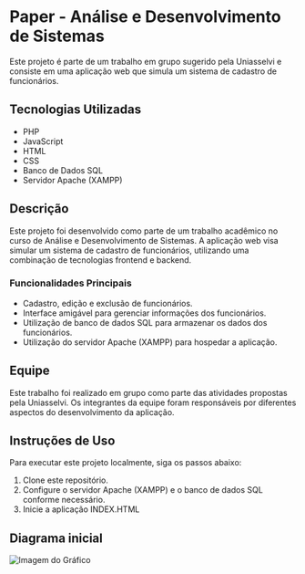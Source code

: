 # Paper - Análise e Desenvolvimento de Sistemas

Este projeto é parte de um trabalho em grupo sugerido pela Uniasselvi e consiste em uma aplicação web que simula um sistema de cadastro de funcionários.

## Tecnologias Utilizadas

- PHP
- JavaScript
- HTML
- CSS
- Banco de Dados SQL
- Servidor Apache (XAMPP)

## Descrição

Este projeto foi desenvolvido como parte de um trabalho acadêmico no curso de Análise e Desenvolvimento de Sistemas. A aplicação web visa simular um sistema de cadastro de funcionários, utilizando uma combinação de tecnologias frontend e backend.

### Funcionalidades Principais

- Cadastro, edição e exclusão de funcionários.
- Interface amigável para gerenciar informações dos funcionários.
- Utilização de banco de dados SQL para armazenar os dados dos funcionários.
- Utilização do servidor Apache (XAMPP) para hospedar a aplicação.

## Equipe

Este trabalho foi realizado em grupo como parte das atividades propostas pela Uniasselvi. Os integrantes da equipe foram responsáveis por diferentes aspectos do desenvolvimento da aplicação.


## Instruções de Uso

Para executar este projeto localmente, siga os passos abaixo:

1. Clone este repositório.
2. Configure o servidor Apache (XAMPP) e o banco de dados SQL conforme necessário.
3. Inicie a aplicação INDEX.HTML

## Diagrama inicial

![Imagem do Gráfico](https://github.com/Rodrigoadriano/PAPER/blob/main/Paper.png?raw=true)
